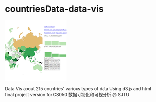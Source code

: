 # countriesData-data-vis
![image](https://github.com/huabinzheng/countriesData-data-vis/blob/master/icon.PNG?raw=true)

Data Vis about 215 countries' various types of data
Using d3.js and html
final project version for CS050 数据可视化和可视分析 @ SJTU
